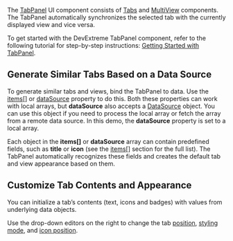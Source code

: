 The [TabPanel](/Documentation/ApiReference/UI_Components/dxTabPanel/) UI component consists of [Tabs](/Documentation/ApiReference/UI_Components/dxTabs/) and [MultiView](/Documentation/ApiReference/UI_Components/dxMultiView/) components. The TabPanel automatically synchronizes the selected tab with the currently displayed view and vice versa.

To get started with the DevExtreme TabPanel component, refer to the following tutorial for step-by-step instructions: [Getting Started with TabPanel](/Documentation/Guide/UI_Components/TabPanel/Getting_Started_with_TabPanel/).

## Generate Similar Tabs Based on a Data Source       

To generate similar tabs and views, bind the TabPanel to data. Use the [items[]](/Documentation/ApiReference/UI_Components/dxTabPanel/Configuration/items/) or [dataSource](/Documentation/ApiReference/UI_Components/dxTabPanel/Configuration/#dataSource) property to do this. Both these properties can work with local arrays, but **dataSource** also accepts a [DataSource](/Documentation/ApiReference/Data_Layer/DataSource/) object. You can use this object if you need to process the local array or fetch the array from a remote data source. In this demo, the **dataSource** property is set to a local array.

Each object in the **items[]** or **dataSource** array can contain predefined fields, such as **title** or **icon** (see the [items[]](/Documentation/ApiReference/UI_Components/dxTabPanel/Configuration/items/) section for the full list). The TabPanel automatically recognizes these fields and creates the default tab and view appearance based on them.

## Customize Tab Contents and Appearance

You can initialize a tab’s contents (text, icons and badges) with values from underlying data objects.

Use the drop-down editors on the right to change the tab [position](/Documentation/ApiReference/UI_Components/dxTabPanel/Configuration/#tabsPosition), [styling mode](/Documentation/ApiReference/UI_Components/dxTabPanel/Configuration/#stylingMode), and [icon position](/Documentation/ApiReference/UI_Components/dxTabPanel/Configuration/#iconPosition).